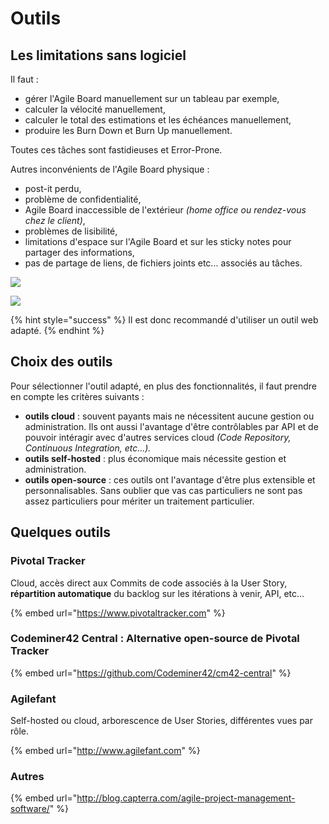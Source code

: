 # Outils

## Les limitations sans logiciel

Il faut :

* gérer l'Agile Board manuellement sur un tableau par exemple,
* calculer la vélocité manuellement,
* calculer le total des estimations et les échéances manuellement,
* produire les Burn Down et Burn Up manuellement.

Toutes ces tâches sont fastidieuses et Error-Prone.

Autres inconvénients de l'Agile Board physique :

* post-it perdu,
* problème de confidentialité,
* Agile Board inaccessible de l'extérieur _\(home office ou rendez-vous chez le client\)_,
* problèmes de lisibilité,
* limitations d'espace sur l'Agile Board et sur les sticky notes pour partager des informations,
* pas de partage de liens, de fichiers joints etc... associés au tâches.

![](http://courses.wishtack.com/assets/app/angular/images/agile-board-dirty.3608ca2bf9334ca05b7a415ae36ab7be.jpg)

![](.gitbook/assets/image%20%281%29.png)

{% hint style="success" %}
Il est donc recommandé d'utiliser un outil web adapté.
{% endhint %}

## Choix des outils

Pour sélectionner l'outil adapté, en plus des fonctionnalités, il faut prendre en compte les critères suivants :

* **outils cloud** : souvent payants mais ne nécessitent aucune gestion ou administration. Ils ont aussi l'avantage d'être contrôlables par API et de pouvoir intéragir avec d'autres services cloud _\(Code Repository, Continuous Integration, etc...\)._ 
* **outils self-hosted** : plus économique mais nécessite gestion et administration. 
* **outils open-source** : ces outils ont l'avantage d'être plus extensible et personnalisables. Sans oublier que vas cas particuliers ne sont pas assez particuliers pour mériter un traitement particulier.

## Quelques outils

### Pivotal Tracker

Cloud, accès direct aux Commits de code associés à la User Story, **répartition automatique** du backlog sur les itérations à venir, API, etc... 

{% embed url="https://www.pivotaltracker.com" %}

###  Codeminer42 Central : Alternative open-source de Pivotal Tracker

{% embed url="https://github.com/Codeminer42/cm42-central" %}

### Agilefant

Self-hosted ou cloud, arborescence de User Stories, différentes vues par rôle.

{% embed url="http://www.agilefant.com" %}

### Autres

{% embed url="http://blog.capterra.com/agile-project-management-software/" %}

